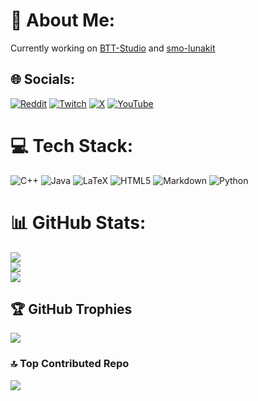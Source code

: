 # 💫 About Me:
Currently working on [BTT-Studio](https://github.com/MrKatzenGaming/BTT-Studio) and [smo-lunakit](https://github.com/MrKatzenGaming/smo-lunakit)


## 🌐 Socials:
[![Reddit](https://img.shields.io/badge/Reddit-%23FF4500.svg?logo=Reddit&logoColor=white)](https://reddit.com/user/KatzenArmy) [![Twitch](https://img.shields.io/badge/Twitch-%239146FF.svg?logo=Twitch&logoColor=white)](https://twitch.tv/mrkatzengaming) [![X](https://img.shields.io/badge/X-black.svg?logo=X&logoColor=white)](https://x.com/ytkatzen) [![YouTube](https://img.shields.io/badge/YouTube-%23FF0000.svg?logo=YouTube&logoColor=white)](https://youtube.com/@@mrkatzengaming) 

# 💻 Tech Stack:
![C++](https://img.shields.io/badge/c++-%2300599C.svg?style=for-the-badge&logo=c%2B%2B&logoColor=white) ![Java](https://img.shields.io/badge/java-%23ED8B00.svg?style=for-the-badge&logo=openjdk&logoColor=white) ![LaTeX](https://img.shields.io/badge/latex-%23008080.svg?style=for-the-badge&logo=latex&logoColor=white) ![HTML5](https://img.shields.io/badge/html5-%23E34F26.svg?style=for-the-badge&logo=html5&logoColor=white) ![Markdown](https://img.shields.io/badge/markdown-%23000000.svg?style=for-the-badge&logo=markdown&logoColor=white) ![Python](https://img.shields.io/badge/python-3670A0?style=for-the-badge&logo=python&logoColor=ffdd54)
# 📊 GitHub Stats:
![](https://github-readme-stats.vercel.app/api?username=mrkatzengaming&theme=radical&hide_border=false&include_all_commits=true&count_private=false)<br/>
![](https://nirzak-streak-stats.vercel.app/?user=mrkatzengaming&theme=radical&hide_border=false)<br/>
![](https://github-readme-stats.vercel.app/api/top-langs/?username=mrkatzengaming&theme=radical&hide_border=false&include_all_commits=true&count_private=false&layout=compact)

## 🏆 GitHub Trophies
![](https://github-profile-trophy.vercel.app/?username=mrkatzengaming&theme=radical&no-frame=false&no-bg=false&margin-w=4)

### 🔝 Top Contributed Repo
![](https://github-contributor-stats.vercel.app/api?username=mrkatzengaming&limit=5&theme=radical&combine_all_yearly_contributions=true)

<!-- Proudly created with GPRM ( https://gprm.itsvg.in ) -->
